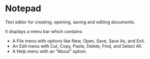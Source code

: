 # Notepad

Text editor for creating, opening, saving and editing documents.

It displays a menu bar which contains:
- A File menu with options like New, Open, Save, Save As, and Exit.
- An Edit menu with Cut, Copy, Paste, Delete, Find, and Select All.
- A Help menu with an "About" option. 
